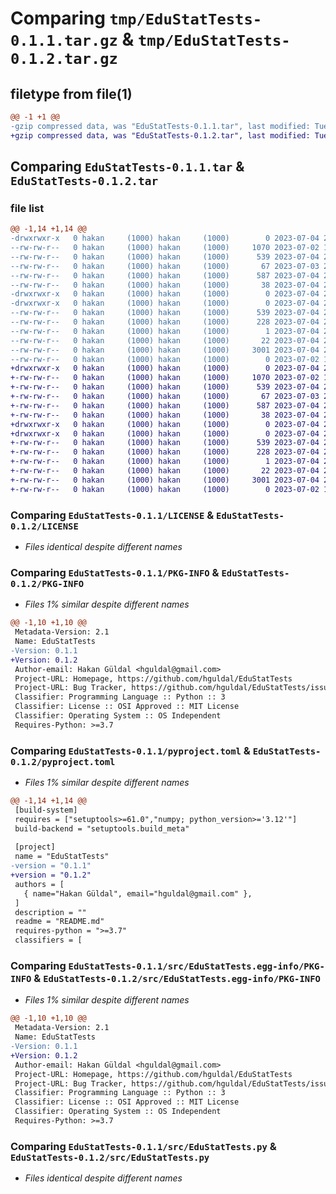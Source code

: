 # Comparing `tmp/EduStatTests-0.1.1.tar.gz` & `tmp/EduStatTests-0.1.2.tar.gz`

## filetype from file(1)

```diff
@@ -1 +1 @@
-gzip compressed data, was "EduStatTests-0.1.1.tar", last modified: Tue Jul  4 20:11:16 2023, max compression
+gzip compressed data, was "EduStatTests-0.1.2.tar", last modified: Tue Jul  4 20:15:42 2023, max compression
```

## Comparing `EduStatTests-0.1.1.tar` & `EduStatTests-0.1.2.tar`

### file list

```diff
@@ -1,14 +1,14 @@
-drwxrwxr-x   0 hakan     (1000) hakan     (1000)        0 2023-07-04 20:11:16.818737 EduStatTests-0.1.1/
--rw-rw-r--   0 hakan     (1000) hakan     (1000)     1070 2023-07-02 11:36:16.000000 EduStatTests-0.1.1/LICENSE
--rw-rw-r--   0 hakan     (1000) hakan     (1000)      539 2023-07-04 20:11:16.818737 EduStatTests-0.1.1/PKG-INFO
--rw-rw-r--   0 hakan     (1000) hakan     (1000)       67 2023-07-03 20:02:42.000000 EduStatTests-0.1.1/README.md
--rw-rw-r--   0 hakan     (1000) hakan     (1000)      587 2023-07-04 20:10:38.000000 EduStatTests-0.1.1/pyproject.toml
--rw-rw-r--   0 hakan     (1000) hakan     (1000)       38 2023-07-04 20:11:16.818737 EduStatTests-0.1.1/setup.cfg
-drwxrwxr-x   0 hakan     (1000) hakan     (1000)        0 2023-07-04 20:11:16.814737 EduStatTests-0.1.1/src/
-drwxrwxr-x   0 hakan     (1000) hakan     (1000)        0 2023-07-04 20:11:16.818737 EduStatTests-0.1.1/src/EduStatTests.egg-info/
--rw-rw-r--   0 hakan     (1000) hakan     (1000)      539 2023-07-04 20:11:16.000000 EduStatTests-0.1.1/src/EduStatTests.egg-info/PKG-INFO
--rw-rw-r--   0 hakan     (1000) hakan     (1000)      228 2023-07-04 20:11:16.000000 EduStatTests-0.1.1/src/EduStatTests.egg-info/SOURCES.txt
--rw-rw-r--   0 hakan     (1000) hakan     (1000)        1 2023-07-04 20:11:16.000000 EduStatTests-0.1.1/src/EduStatTests.egg-info/dependency_links.txt
--rw-rw-r--   0 hakan     (1000) hakan     (1000)       22 2023-07-04 20:11:16.000000 EduStatTests-0.1.1/src/EduStatTests.egg-info/top_level.txt
--rw-rw-r--   0 hakan     (1000) hakan     (1000)     3001 2023-07-04 20:10:27.000000 EduStatTests-0.1.1/src/EduStatTests.py
--rw-rw-r--   0 hakan     (1000) hakan     (1000)        0 2023-07-02 11:47:24.000000 EduStatTests-0.1.1/src/__init__.py
+drwxrwxr-x   0 hakan     (1000) hakan     (1000)        0 2023-07-04 20:15:42.289446 EduStatTests-0.1.2/
+-rw-rw-r--   0 hakan     (1000) hakan     (1000)     1070 2023-07-02 11:36:16.000000 EduStatTests-0.1.2/LICENSE
+-rw-rw-r--   0 hakan     (1000) hakan     (1000)      539 2023-07-04 20:15:42.289446 EduStatTests-0.1.2/PKG-INFO
+-rw-rw-r--   0 hakan     (1000) hakan     (1000)       67 2023-07-03 20:02:42.000000 EduStatTests-0.1.2/README.md
+-rw-rw-r--   0 hakan     (1000) hakan     (1000)      587 2023-07-04 20:13:29.000000 EduStatTests-0.1.2/pyproject.toml
+-rw-rw-r--   0 hakan     (1000) hakan     (1000)       38 2023-07-04 20:15:42.289446 EduStatTests-0.1.2/setup.cfg
+drwxrwxr-x   0 hakan     (1000) hakan     (1000)        0 2023-07-04 20:15:42.285447 EduStatTests-0.1.2/src/
+drwxrwxr-x   0 hakan     (1000) hakan     (1000)        0 2023-07-04 20:15:42.289446 EduStatTests-0.1.2/src/EduStatTests.egg-info/
+-rw-rw-r--   0 hakan     (1000) hakan     (1000)      539 2023-07-04 20:15:42.000000 EduStatTests-0.1.2/src/EduStatTests.egg-info/PKG-INFO
+-rw-rw-r--   0 hakan     (1000) hakan     (1000)      228 2023-07-04 20:15:42.000000 EduStatTests-0.1.2/src/EduStatTests.egg-info/SOURCES.txt
+-rw-rw-r--   0 hakan     (1000) hakan     (1000)        1 2023-07-04 20:15:42.000000 EduStatTests-0.1.2/src/EduStatTests.egg-info/dependency_links.txt
+-rw-rw-r--   0 hakan     (1000) hakan     (1000)       22 2023-07-04 20:15:42.000000 EduStatTests-0.1.2/src/EduStatTests.egg-info/top_level.txt
+-rw-rw-r--   0 hakan     (1000) hakan     (1000)     3001 2023-07-04 20:13:16.000000 EduStatTests-0.1.2/src/EduStatTests.py
+-rw-rw-r--   0 hakan     (1000) hakan     (1000)        0 2023-07-02 11:47:24.000000 EduStatTests-0.1.2/src/__init__.py
```

### Comparing `EduStatTests-0.1.1/LICENSE` & `EduStatTests-0.1.2/LICENSE`

 * *Files identical despite different names*

### Comparing `EduStatTests-0.1.1/PKG-INFO` & `EduStatTests-0.1.2/PKG-INFO`

 * *Files 1% similar despite different names*

```diff
@@ -1,10 +1,10 @@
 Metadata-Version: 2.1
 Name: EduStatTests
-Version: 0.1.1
+Version: 0.1.2
 Author-email: Hakan Güldal <hguldal@gmail.com>
 Project-URL: Homepage, https://github.com/hguldal/EduStatTests
 Project-URL: Bug Tracker, https://github.com/hguldal/EduStatTests/issues
 Classifier: Programming Language :: Python :: 3
 Classifier: License :: OSI Approved :: MIT License
 Classifier: Operating System :: OS Independent
 Requires-Python: >=3.7
```

### Comparing `EduStatTests-0.1.1/pyproject.toml` & `EduStatTests-0.1.2/pyproject.toml`

 * *Files 1% similar despite different names*

```diff
@@ -1,14 +1,14 @@
 [build-system]
 requires = ["setuptools>=61.0","numpy; python_version>='3.12'"]
 build-backend = "setuptools.build_meta"
 
 [project]
 name = "EduStatTests"
-version = "0.1.1"
+version = "0.1.2"
 authors = [
   { name="Hakan Güldal", email="hguldal@gmail.com" },
 ]
 description = ""
 readme = "README.md"
 requires-python = ">=3.7"
 classifiers = [
```

### Comparing `EduStatTests-0.1.1/src/EduStatTests.egg-info/PKG-INFO` & `EduStatTests-0.1.2/src/EduStatTests.egg-info/PKG-INFO`

 * *Files 1% similar despite different names*

```diff
@@ -1,10 +1,10 @@
 Metadata-Version: 2.1
 Name: EduStatTests
-Version: 0.1.1
+Version: 0.1.2
 Author-email: Hakan Güldal <hguldal@gmail.com>
 Project-URL: Homepage, https://github.com/hguldal/EduStatTests
 Project-URL: Bug Tracker, https://github.com/hguldal/EduStatTests/issues
 Classifier: Programming Language :: Python :: 3
 Classifier: License :: OSI Approved :: MIT License
 Classifier: Operating System :: OS Independent
 Requires-Python: >=3.7
```

### Comparing `EduStatTests-0.1.1/src/EduStatTests.py` & `EduStatTests-0.1.2/src/EduStatTests.py`

 * *Files identical despite different names*

